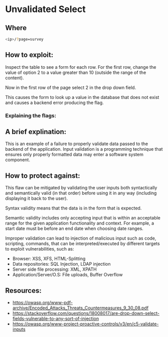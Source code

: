 # Unvalidated Select

## Where

```bash
<ip>/?page=survey
```

## How to exploit:

Inspect the table to see a form for each row. For the first row, change the value of option 2 to a value greater than 10 (outside the range of the content).

Now in the first row of the page select 2 in the drop down field.

This causes the form to look up a value in the database that does not exist and causes a backend error producing the flag.

### Explaining the flags:

## A brief explination:

This is an example of a failure to properly validate data passed to the backend of the application. Input validation is a programming technique that ensures only properly formatted data may enter a software system component.

## How to protect against:

This flaw can be mitigated by validating the user inputs both syntactically and semantically valid (in that order) before using it in any way (including displaying it back to the user).

Syntax validity means that the data is in the form that is expected.

Semantic validity includes only accepting input that is within an acceptable range for the given application functionality and context. For example, a start date must be before an end date when choosing date ranges.

Improper validation can lead to injection of malicious input such as code, scripting, commands, that can be interpreted/executed by different targets to exploit vulnerabilities, such as:

* Browser: XSS, XFS, HTML-Splitting
* Data repositories: SQL Injection, LDAP injection
* Server side file processing: XML, XPATH
* Application/Server/O.S: File uploads, Buffer Overflow

## Resources:
* <https://owasp.org/www-pdf-archive/Encoded_Attacks_Threats_Countermeasures_9_30_08.pdf>
* <https://stackoverflow.com/questions/18008017/are-drop-down-select-fields-vulnerable-to-any-sort-of-injection>
* <https://owasp.org/www-project-proactive-controls/v3/en/c5-validate-inputs>
